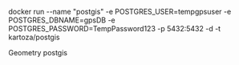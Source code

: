 docker run --name "postgis" -e POSTGRES_USER=tempgpsuser -e POSTGRES_DBNAME=gpsDB -e POSTGRES_PASSWORD=TempPassword123 -p 5432:5432 -d -t kartoza/postgis



Geometry postgis



